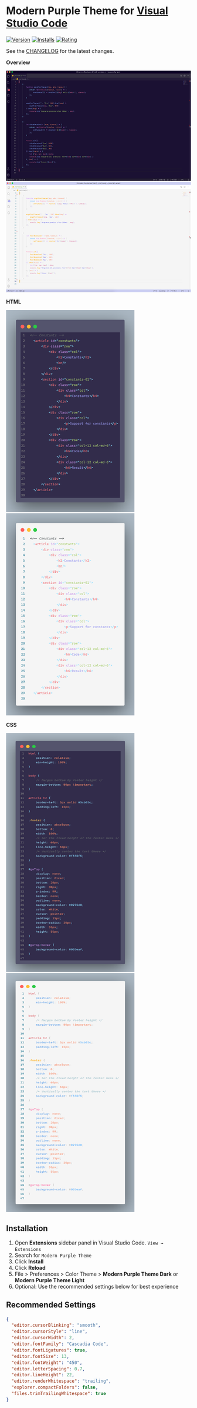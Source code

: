 # Modern Purple Theme for [Visual Studio Code](http://code.visualstudio.com)

[![Version](https://vsmarketplacebadge.apphb.com/version/nataliefruitema.modern-purple-theme.svg?label=Version&colorA=1b1133&colorB=381079)](https://marketplace.visualstudio.com/items?itemName=nataliefruitema.modern-purple-theme)
[![Installs](https://vsmarketplacebadge.apphb.com/installs/nataliefruitema.modern-purple-theme.svg?label=Installs&colorA=1b1133&colorB=381079)](https://marketplace.visualstudio.com/items?itemName=nataliefruitema.modern-purple-theme)
[![Rating](https://vsmarketplacebadge.apphb.com/rating-star/nataliefruitema.modern-purple-theme.svg?label=Rating&colorA=1b1133&colorB=381079)](https://marketplace.visualstudio.com/items?itemName=nataliefruitema.modern-purple-theme)

See the [CHANGELOG](https://github.com/nataliefruitema/modern-purple-theme/blob/HEAD/CHANGELOG.md) for the latest changes.

**Overview**

<img alt="overview" src="https://raw.githubusercontent.com/nataliefruitema/modern-purple-theme/master/images/Overview_example_Dark.png" width="550px" height="300"/><img alt="overview" src="https://raw.githubusercontent.com/nataliefruitema/modern-purple-theme/master/images/Overview_example_Light.png" width="550px" height="300"/>


**HTML**

<img alt="html" src="https://raw.githubusercontent.com/nataliefruitema/modern-purple-theme/master/images/HTML_example_Dark.png" width="350px" height="550"/><img alt="html" src="https://raw.githubusercontent.com/nataliefruitema/modern-purple-theme/master/images/HTML_example_Light.png" width="350px" height="550"/>


**CSS**

<img alt="css" src="https://raw.githubusercontent.com/nataliefruitema/modern-purple-theme/master/images/CSS_example_Dark.png" width="350px" height="650"/><img alt="html" src="https://raw.githubusercontent.com/nataliefruitema/modern-purple-theme/master/images/CSS_example_Light.png" width="350px" height="650"/>


## Installation

1. Open **Extensions** sidebar panel in Visual Studio Code. `View → Extensions`
2. Search for `Modern Purple Theme`
3. Click **Install**
4. Click **Reload**
5. File > Preferences > Color Theme > **Modern Purple Theme Dark** or **Modern Purple Theme Light**
6. Optional: Use the recommended settings below for best experience

## Recommended Settings

```json
{
  "editor.cursorBlinking": "smooth",
  "editor.cursorStyle": "line",
  "editor.cursorWidth": 2,
  "editor.fontFamily": "Cascadia Code",
  "editor.fontLigatures": true,
  "editor.fontSize": 13,
  "editor.fontWeight": "450",
  "editor.letterSpacing": 0.7,
  "editor.lineHeight": 22,
  "editor.renderWhitespace": "trailing",
  "explorer.compactFolders": false,
  "files.trimTrailingWhitespace": true
}
```
